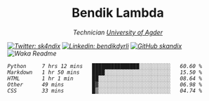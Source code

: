 <h1 align="center"> Bendik Lambda </h1>
<p align="center"><em>Technician <a href="http://www.uia.no">University of Agder</a></p>



[![Twitter: sk4ndix](https://img.shields.io/twitter/follow/sk4ndix?style=social)](https://twitter.com/sk4ndix)
[![Linkedin: bendikdyrli](https://img.shields.io/badge/-bendikdyrli-blue?style=flat-square&logo=Linkedin&logoColor=white&link=https://www.linkedin.com/in/bendikdyrli/)](https://www.linkedin.com/in/bendikdyrli/)
[![GitHub skandix](https://img.shields.io/github/followers/skandix?label=follow&style=social)](https://github.com/skandix)
![Waka Readme](https://github.com/skandix/skandix/workflows/Waka%20Readme/badge.svg)


<!--START_SECTION:waka-->
```text
Python     7 hrs 12 mins   ███████████████░░░░░░░░░░   60.60 % 
Markdown   1 hr 50 mins    ████░░░░░░░░░░░░░░░░░░░░░   15.50 % 
HTML       1 hr 1 min      ██░░░░░░░░░░░░░░░░░░░░░░░   08.64 % 
Other      49 mins         █▓░░░░░░░░░░░░░░░░░░░░░░░   06.98 % 
CSS        33 mins         █▒░░░░░░░░░░░░░░░░░░░░░░░   04.74 % 
```
<!--END_SECTION:waka-->

